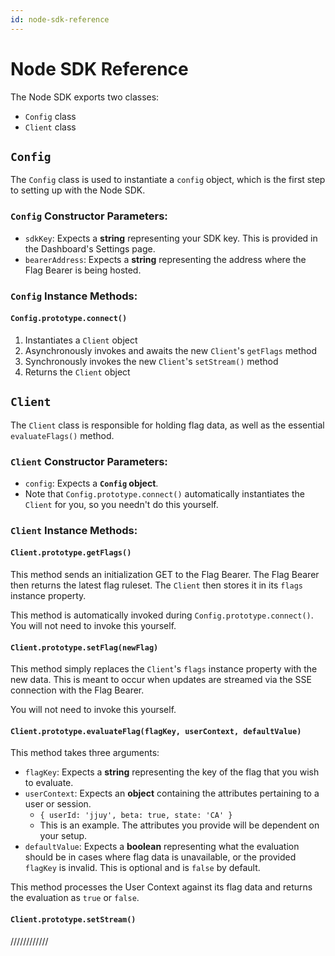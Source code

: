 ```yaml
---
id: node-sdk-reference
---
```


# Node SDK Reference

The Node SDK exports two classes:

- `Config` class
- `Client` class

## `Config`

The `Config` class is used to instantiate a `config` object, which is the first step to setting up with the Node SDK.

### `Config` Constructor Parameters:

- `sdkKey`: Expects a **string** representing your SDK key. This is provided in the Dashboard's Settings page.
- `bearerAddress`: Expects a **string** representing the address where the Flag Bearer is being hosted.

### `Config` Instance Methods:

#### `Config.prototype.connect()`

1. Instantiates a `Client` object
2. Asynchronously invokes and awaits the new `Client`'s `getFlags` method
3. Synchronously invokes the new `Client`'s `setStream()` method
4. Returns the `Client` object

## `Client`

The `Client` class is responsible for holding flag data, as well as the essential `evaluateFlags()` method.

### `Client` Constructor Parameters:

- `config`: Expects a **`Config` object**.
- Note that `Config.prototype.connect()` automatically instantiates the `Client` for you, so you needn't do this yourself.

### `Client` Instance Methods:

#### `Client.prototype.getFlags()`

This method sends an initialization GET to the Flag Bearer. The Flag Bearer then returns the latest flag ruleset. The `Client` then stores it in its `flags` instance property.

This method is automatically invoked during `Config.prototype.connect()`. You will not need to invoke this yourself.

#### `Client.prototype.setFlag(newFlag)`

This method simply replaces the `Client`'s `flags` instance property with the new data. This is meant to occur when updates are streamed via the SSE connection with the Flag Bearer.

You will not need to invoke this yourself.

#### `Client.prototype.evaluateFlag(flagKey, userContext, defaultValue)`

This method takes three arguments:

- `flagKey`: Expects a **string** representing the key of the flag that you wish to evaluate.
- `userContext`: Expects an **object** containing the attributes pertaining to a user or session.
  - `{ userId: 'jjuy', beta: true, state: 'CA' }`
  - This is an example. The attributes you provide will be dependent on your setup.
- `defaultValue`: Expects a **boolean** representing what the evaluation should be in cases where flag data is unavailable, or the provided `flagKey` is invalid. This is optional and is `false` by default.

This method processes the User Context against its flag data and returns the evaluation as `true` or `false`.

#### `Client.prototype.setStream()`
////////////
